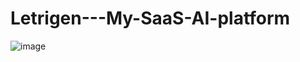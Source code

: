 # Letrigen---My-SaaS-AI-platform
![image](https://github.com/user-attachments/assets/8f9d6866-5b81-4ac5-b9c7-08d8e0b5556e)

